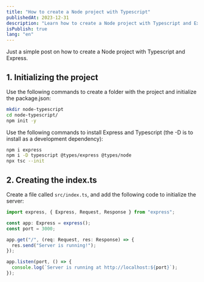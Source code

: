 ```yaml
---
title: "How to create a Node project with Typescript"
publishedAt: 2023-12-31
description: "Learn how to create a Node project with Typescript and Express"
isPublish: true
lang: "en"
---
```


Just a simple post on how to create a Node project with Typescript and Express.

## 1. Initializing the project

Use the following commands to create a folder with the project and initialize the package.json:

```bash
mkdir node-typescript
cd node-typescript/
npm init -y
```

Use the following commands to install Express and Typescript (the -D is to install as a development dependency):

```bash
npm i express
npm i -D typescript @types/express @types/node
npx tsc --init
```

## 2. Creating the index.ts

Create a file called `src/index.ts`, and add the following code to initialize the server:

```typescript
import express, { Express, Request, Response } from "express";

const app: Express = express();
const port = 3000;

app.get("/", (req: Request, res: Response) => {
  res.send("Server is running!");
});

app.listen(port, () => {
  console.log(`Server is running at http://localhost:${port}`);
});
```
